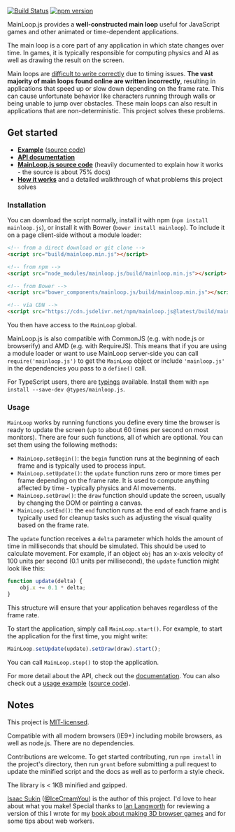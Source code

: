 [![Build Status](https://travis-ci.org/IceCreamYou/MainLoop.js.svg?branch=gh-pages)](https://travis-ci.org/IceCreamYou/MainLoop.js) [![npm version](https://badge.fury.io/js/mainloop.js.svg)](https://www.npmjs.com/package/mainloop.js)

MainLoop.js provides a **well-constructed main loop** useful for JavaScript
games and other animated or time-dependent applications.

The main loop is a core part of any application in which state changes over
time. In games, it is typically responsible for computing physics and AI as
well as drawing the result on the screen.

Main loops are
[difficult to write correctly](http://www.isaacsukin.com/news/2015/01/detailed-explanation-javascript-game-loops-and-timing)
due to timing issues. **The vast majority of main loops found online are
written incorrectly**, resulting in applications that speed up or slow down
depending on the frame rate. This can cause unfortunate behavior like
characters running through walls or being unable to jump over obstacles. These
main loops can also result in applications that are non-deterministic. This
project solves these problems.

## Get started

 - **[Example](https://icecreamyou.github.io/MainLoop.js/demo/)**
   ([source code](https://github.com/IceCreamYou/MainLoop.js/blob/gh-pages/demo/index.html))
 - **[API documentation](https://icecreamyou.github.io/MainLoop.js/docs/#!/api/MainLoop)**
 - **[MainLoop.js source code](https://github.com/IceCreamYou/MainLoop.js/blob/gh-pages/src/mainloop.js)**
   (heavily documented to explain how it works - the source is about 75% docs)
 - **[How it works](http://www.isaacsukin.com/news/2015/01/detailed-explanation-javascript-game-loops-and-timing)**
   and a detailed walkthrough of what problems this project solves

### Installation

You can download the script normally, install it with npm
(`npm install mainloop.js`), or install it with Bower
(`bower install mainloop`). To include it on a page client-side without a
module loader:

```html
<!-- from a direct download or git clone -->
<script src="build/mainloop.min.js"></script>

<!-- from npm -->
<script src="node_modules/mainloop.js/build/mainloop.min.js"></script>

<!-- from Bower -->
<script src="bower_components/mainloop.js/build/mainloop.min.js"></script>

<!-- via CDN -->
<script src="https://cdn.jsdelivr.net/npm/mainloop.js@latest/build/mainloop.min.js"></script>
```

You then have access to the `MainLoop` global.

MainLoop.js is also compatible with CommonJS (e.g. with node.js or
browserify) and AMD (e.g. with RequireJS). This means that if you are using
a module loader or want to use MainLoop server-side you can call
`require('mainloop.js')` to get the `MainLoop` object or include `'mainloop.js'` in
the dependencies you pass to a `define()` call.

For TypeScript users, there are
[typings](https://www.npmjs.com/package/@types/mainloop.js)
available. Install them with `npm install --save-dev @types/mainloop.js`.

### Usage

`MainLoop` works by running functions you define every time the browser is
ready to update the screen (up to about 60 times per second on most monitors).
There are four such functions, all of which are optional. You can set them
using the following methods:

 - `MainLoop.setBegin()`: the `begin` function runs at the beginning of each
   frame and is typically used to process input.
 - `MainLoop.setUpdate()`: the `update` function runs zero or more times per
   frame depending on the frame rate. It is used to compute anything affected
   by time - typically physics and AI movements.
 - `MainLoop.setDraw()`: the `draw` function should update the screen, usually
   by changing the DOM or painting a canvas.
 - `MainLoop.setEnd()`: the `end` function runs at the end of each frame and is
   typically used for cleanup tasks such as adjusting the visual quality based
   on the frame rate.

The `update` function receives a `delta` parameter which holds the amount of
time in milliseconds that should be simulated. This should be used to calculate
movement. For example, if an object `obj` has an x-axis velocity of 100 units
per second (0.1 units per millisecond), the `update` function might look like
this:

```javascript
function update(delta) {
    obj.x += 0.1 * delta;
}
```

This structure will ensure that your application behaves regardless of the
frame rate.

To start the application, simply call `MainLoop.start()`. For example, to start
the application for the first time, you might write:

```javascript
MainLoop.setUpdate(update).setDraw(draw).start();
```

You can call `MainLoop.stop()` to stop the application.

For more detail about the API, check out the
[documentation](https://icecreamyou.github.io/MainLoop.js/docs/#!/api/MainLoop).
You can also check out a
[usage example](https://icecreamyou.github.io/MainLoop.js/demo/)
([source code](https://github.com/IceCreamYou/MainLoop.js/blob/gh-pages/demo/index.html)).

## Notes

This project is
[MIT-licensed](https://github.com/IceCreamYou/MainLoop.js/blob/gh-pages/LICENSE.txt).

Compatible with all modern browsers (IE9+) including mobile browsers, as well
as node.js. There are no dependencies.

Contributions are welcome. To get started contributing, run `npm install` in
the project's directory, then run `grunt` before submitting a pull request to
update the minified script and the docs as well as to perform a style check.

The library is < 1KB minified and gzipped.

[Isaac Sukin](http://www.isaacsukin.com/)
([@IceCreamYou](https://twitter.com/IceCreamYou)) is the author of this
project. I'd love to hear about what you make! Special thanks to
[Ian Langworth](https://github.com/statico) for reviewing a version of this I
wrote for my
[book about making 3D browser games](http://www.packtpub.com/game-development-with-three-js/book)
and for some tips about web workers.
